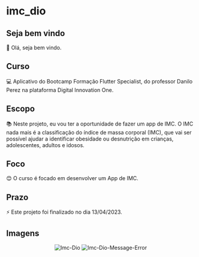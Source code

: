 # imc_dio

## Seja bem vindo

👋 Olá, seja bem vindo.

## Curso

💻 Aplicativo do Bootcamp Formação Flutter Specialist, do professor Danilo Perez na plataforma Digital Innovation One.

## Escopo

📚 Neste projeto, eu vou ter a oportunidade de fazer um app de IMC. O IMC nada mais é a classificação do índice de massa corporal (IMC), que vai ser possível ajudar a identificar obesidade ou desnutrição em crianças, adolescentes, adultos e idosos.

## Foco

😊 O curso é focado em desenvolver um App de IMC.

## Prazo

⚡ Este projeto foi finalizado no dia 13/04/2023.

## Imagens

<p float="left" align="center">
  <img src="https://i.ibb.co/8N6kdSZ/Imc-Dio.png" alt="Imc-Dio" border="0">
  <img src="https://i.ibb.co/D9KJc3D/Imc-Dio-Message-Error.png" alt="Imc-Dio-Message-Error" border="0">
</p> 



